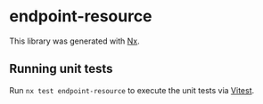 # endpoint-resource

This library was generated with [Nx](https://nx.dev).

## Running unit tests

Run `nx test endpoint-resource` to execute the unit tests via [Vitest](https://vitest.dev/).
